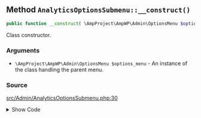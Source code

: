 ## Method `AnalyticsOptionsSubmenu::__construct()`

```php
public function __construct( \AmpProject\AmpWP\Admin\OptionsMenu $options_menu );
```

Class constructor.

### Arguments

* `\AmpProject\AmpWP\Admin\OptionsMenu $options_menu` - An instance of the class handling the parent menu.

### Source

[src/Admin/AnalyticsOptionsSubmenu.php:30](https://github.com/ampproject/amp-wp/blob/develop/src/Admin/AnalyticsOptionsSubmenu.php#L30-L32)

<details>
<summary>Show Code</summary>
```php
public function __construct( OptionsMenu $options_menu ) {
	$this->parent_menu_slug = $options_menu->get_menu_slug();
}
```
</details>

